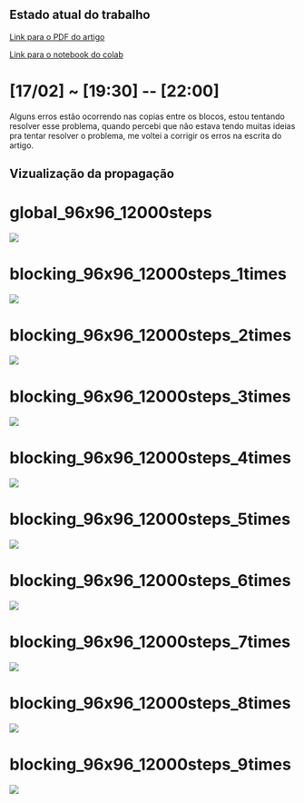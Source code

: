 ## Estado atual do trabalho
[Link para o PDF do artigo](readmeContent/ICCSA_2020.pdf)

[Link para o notebook do colab](readmeContent/colabNotebook.ipynb)

# [17/02] ~ [19:30] -- [22:00]
Alguns erros estão ocorrendo nas copias entre os blocos, estou tentando resolver esse problema, quando percebi que não estava tendo muitas ideias pra tentar resolver o problema, me voltei a corrigir os erros na escrita do artigo.

## Vizualização da propagação

# global_96x96_12000steps
![](readmeContent/global_96x96_12000steps.gif)

# blocking_96x96_12000steps_1times
![](readmeContent/blocking_96x96_12000steps_1times.gif)

# blocking_96x96_12000steps_2times
![](readmeContent/blocking_96x96_12000steps_2times.gif)

# blocking_96x96_12000steps_3times
![](readmeContent/blocking_96x96_12000steps_3times.gif)

# blocking_96x96_12000steps_4times
![](readmeContent/blocking_96x96_12000steps_4times.gif)

# blocking_96x96_12000steps_5times
![](readmeContent/blocking_96x96_12000steps_5times.gif)

# blocking_96x96_12000steps_6times
![](readmeContent/blocking_96x96_12000steps_6times.gif)

# blocking_96x96_12000steps_7times
![](readmeContent/blocking_96x96_12000steps_7times.gif)

# blocking_96x96_12000steps_8times
![](readmeContent/blocking_96x96_12000steps_8times.gif)

# blocking_96x96_12000steps_9times
![](readmeContent/blocking_96x96_12000steps_9times.gif)